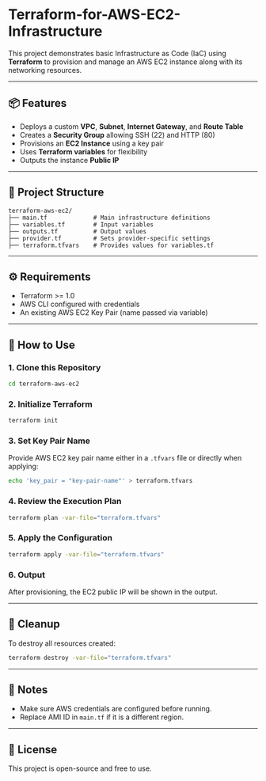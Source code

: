 # Terraform-for-AWS-EC2-Infrastructure

This project demonstrates basic Infrastructure as Code (IaC) using **Terraform** to provision and manage an AWS EC2 instance along with its networking resources.

---

## 📦 Features
- Deploys a custom **VPC**, **Subnet**, **Internet Gateway**, and **Route Table**
- Creates a **Security Group** allowing SSH (22) and HTTP (80)
- Provisions an **EC2 Instance** using a key pair
- Uses **Terraform variables** for flexibility
- Outputs the instance **Public IP**

---

## 📁 Project Structure
```
terraform-aws-ec2/
├── main.tf             # Main infrastructure definitions
├── variables.tf        # Input variables
├── outputs.tf          # Output values
├── provider.tf         # Sets provider-specific settings
├── terraform.tfvars    # Provides values for variables.tf
```

---

## ⚙️ Requirements
- Terraform >= 1.0
- AWS CLI configured with credentials
- An existing AWS EC2 Key Pair (name passed via variable)

---

## 🚀 How to Use

### 1. Clone this Repository
```bash
cd terraform-aws-ec2
```

### 2. Initialize Terraform
```bash
terraform init
```

### 3. Set Key Pair Name
Provide AWS EC2 key pair name either in a `.tfvars` file or directly when applying:
```bash
echo 'key_pair = "key-pair-name"' > terraform.tfvars
```

### 4. Review the Execution Plan
```bash
terraform plan -var-file="terraform.tfvars"
```

### 5. Apply the Configuration
```bash
terraform apply -var-file="terraform.tfvars"
```

### 6. Output
After provisioning, the EC2 public IP will be shown in the output.

---

## 🧹 Cleanup
To destroy all resources created:
```bash
terraform destroy -var-file="terraform.tfvars"
```

---

## 📌 Notes
- Make sure AWS credentials are configured before running.
- Replace AMI ID in `main.tf` if it is a different region.

---

## 📄 License
This project is open-source and free to use.

